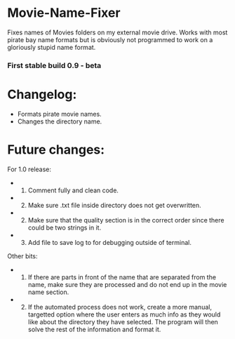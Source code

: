 # Movie-Name-Fixer
Fixes names of Movies folders on my external movie drive. Works with most pirate bay name formats but is obviously not programmed to work on a gloriously stupid name format.

### First stable build 0.9 - beta ###

# Changelog:
- Formats pirate movie names.
- Changes the directory name.


# Future changes:
For 1.0 release:
- 1. Comment fully and clean code.
- 2. Make sure .txt file inside directory does not get overwritten.
- 2. Make sure that the quality section is in the correct order since there could be two strings in it.
- 3. Add file to save log to for debugging outside of terminal.

Other bits:
- 1. If there are parts in front of the name that are separated from the name, make sure they are processed and do not end
up in the movie name section.
- 2. If the automated process does not work, create a more manual, targetted option where the user enters as much info as
they would like about the directory they have selected. The program will then solve the rest of the information and
format it.
